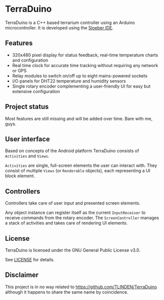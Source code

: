 # TerraDuino
TerraDuino is a C++ based terrarium controller using an Arduino microcontroller. It is developed using the [Sloeber IDE](http://eclipse.baeyens.it).

## Features
* 320x480 pixel display for status feedback, real-time temperature charts and configuration
* Real time clock for accurate time tracking without requiring any network or GPS
* Relay modules to switch on/off up to eight mains-powered sockets
* I/O panels for DHT22 temperature and humidity sensors
* Single rotary encoder complementing a user-friendly UI for easy but extensive configuration

## Project status
Most features are still missing and will be added over time. Bare with me, guys.

## User interface
Based on concepts of the Android platform TerraDuino consists of `Activities` and `Views`.

`Activities` are single, full-screen elements the user can interact with. They consist of multiple `Views` (or `Renderable` objects), each representing a UI block element.

## Controllers
Controllers take care of user input and presented screen elements.

Any object instance can register itself as the current `InputReceiver` to receive commands from the rotary encoder. The `ScreenController` manages a stack of activities and takes care of rendering UI elements.

## License
TerraDuino is licensed under the GNU General Public License v3.0.

See [LICENSE](LICENSE) for details.

## Disclaimer
This project is in no way related to https://github.com/TLINDEN/TerraDuino although it happens to share the same name by coincidence.
